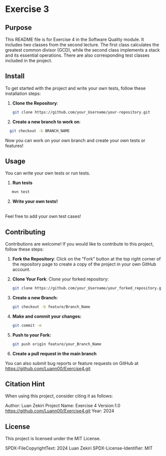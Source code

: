 

# Exercise 3

## Purpose
This README file is for Exercise 4 in the Software Quality module.
It includes two classes from the second lecture.
The first class calculates the greatest common divisor (GCD), while the second class implements a stack and its essential operations.
There are also corresponding test classes included in the project.



## Install
To get started with the project and write your own tests, follow these installation steps:

1. **Clone the Repository**:
   ```bash
   git clone https://github.com/your_Username/your-repository.git

2. **Create a new branch to work on**:
 ```bash 
   git checkout -b BRANCH_NAME
   ````

Now you can work on your own branch and create your own tests or features!



## Usage
You can write your own tests or run tests.

1. **Run tests**
```bash
   mvn test
   ````

2. **Write your own tests!**
<br>
Feel free to add your own test cases!



## Contributing
Contributions are welcome! If you would like to contribute to this project, follow these steps:

1. **Fork the Repository**:
   Click on the "Fork" button at the top right corner of the repository page to create a copy of the project in your own GitHub account.

2. **Clone Your Fork**:
   Clone your forked repository:
   ```bash
   git clone https://github.com/your_Username/your_forked_repository.git

3. **Create a new Branch:**
   ```bash
   git checkout -b feature/Branch_Name

4. **Make and commit your changes:**
   ```bash
   git commit -m


5. **Push to your Fork:**
   ```bash
   git push origin feature/your_Branch_Name
   

6. **Create a pull request in the main branch**

You can also submit bug reports or feature requests on GitHub at https://github.com/Luann00/Exercise4.git


## Citation Hint
When using this project, consider citing it as follows:

Author: Luan Zekiri
Project Name: Exercise 4
Version:1.0
https://github.com/Luann00/Exercise4.git 
Year: 2024



## License
This project is licensed under the MIT License.

SPDX-FileCopyrightText: 2024 Luan Zekiri
SPDX-License-Identifier: MIT




